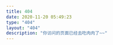 ```yaml
---
title: 404
date: 2020-11-20 05:49:23
type: "404"
layout: "404"
description: "你访问的页面已经去吃肉肉了~~"
---
```

